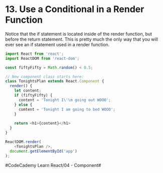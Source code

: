 # 13. Use a Conditional in a Render Function
Notice that the if statement is located inside of the render function, but before the return statement. This is pretty much the only way that you will ever see an if statement used in a render function.

``` javascript
import React from 'react';
import ReactDOM from 'react-dom';

const fiftyFifty = Math.random() < 0.5;

// New component class starts here:
class TonightsPlan extends React.Component {
  render() {
    let content;
    if (fiftyFifty) {
      content = 'Tonight I\'\m going out WOOO';
    } else {
      comtent = 'Tonight I am going to bed WOOO';
    }
    
    return <h1>{content}</h1>
  }
}

ReactDOM.render(
	<TonightsPlan />,
  document.getElementById('app')
);
```


#CodeCademy Learn React/04 - Component#